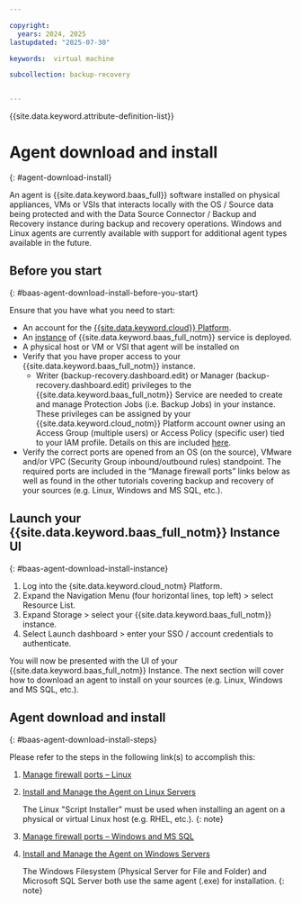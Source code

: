 ```yaml
---

copyright:
  years: 2024, 2025
lastupdated: "2025-07-30"

keywords:  virtual machine

subcollection: backup-recovery


---
```


{{site.data.keyword.attribute-definition-list}}

# Agent download and install
{: #agent-download-install}

An agent is {{site.data.keyword.baas_full}} software installed on physical appliances, VMs or VSIs that interacts locally with the OS / Source data being protected and with the Data Source Connector / Backup and Recovery instance during backup and recovery operations. Windows and Linux agents are currently available with support for additional agent types available in the future.

## Before you start
{: #baas-agent-download-install-before-you-start}

Ensure that you have what you need to start:

- An account for the [{{site.data.keyword.cloud}} Platform](https://cloud.ibm.com).
- An [instance](/docs/allowlist/backup-recovery?topic=backup-recovery-getting-started-backup-recovery#baas-provision-instance) of {{site.data.keyword.baas_full_notm}} service is deployed.
- A physical host or VM or VSI that agent will be installed on
- Verify that you have proper access to your {{site.data.keyword.baas_full_notm}} instance.
  - Writer (backup-recovery.dashboard.edit) or Manager (backup-recovery.dashboard.edit) privileges to the {{site.data.keyword.baas_full_notm}} Service are needed to create and manage Protection Jobs (i.e. Backup Jobs) in your instance. These privileges can be assigned by your {{site.data.keyword.cloud_notm}} Platform account owner using an Access Group (multiple users) or Access Policy (specific user) tied to your IAM profile. Details on this are included [here](/docs/allowlist/backup-recovery?topic=backup-recovery-iam&interface=ui).
- Verify the correct ports are opened from an OS (on the source), VMware and/or VPC (Security Group inbound/outbound rules) standpoint. The required ports are included in the “Manage firewall ports” links below as well as found in the other tutorials covering backup and recovery of your sources (e.g. Linux, Windows and MS SQL, etc.).

## Launch your {{site.data.keyword.baas_full_notm}} Instance UI
{: #baas-agent-download-install-instance}

1. Log into the {site.data.keyword.cloud_notm} Platform.
2. Expand the Navigation Menu (four horizontal lines, top left) > select Resource List.
3. Expand Storage > select your {{site.data.keyword.baas_full_notm}} instance.
4. Select Launch dashboard > enter your SSO / account credentials to authenticate.

You will now be presented with the UI of your {{site.data.keyword.baas_full_notm}} Instance. The next section will cover how to download an agent to install on your sources (e.g. Linux, Windows and MS SQL, etc.).

## Agent download and install
{: #baas-agent-download-install-steps}

Please refer to the steps in the following link(s) to accomplish this:

1. [Manage firewall ports – Linux](/docs/allowlist/backup-recovery?topic=backup-recovery-manage_firewall_ports)
2. [Install and Manage the Agent on Linux Servers](/docs/allowlist/backup-recovery?topic=backup-recovery-install-and-manage-the-agent-on-linux-servers)

    The Linux "Script Installer" must be used when installing an agent on a physical or virtual Linux host (e.g. RHEL, etc.).
    {: note}

3. [Manage firewall ports – Windows and MS SQL](/docs/allowlist/backup-recovery?topic=backup-recovery-manage_firewall_ports)
4. [Install and Manage the Agent on Windows Servers](/docs/allowlist/backup-recovery?topic=backup-recovery-install_and_manage_the_agent_on_windows_servers)

    The Windows Filesystem (Physical Server for File and Folder) and Microsoft SQL Server both use the same agent (.exe) for installation.
    {: note}
